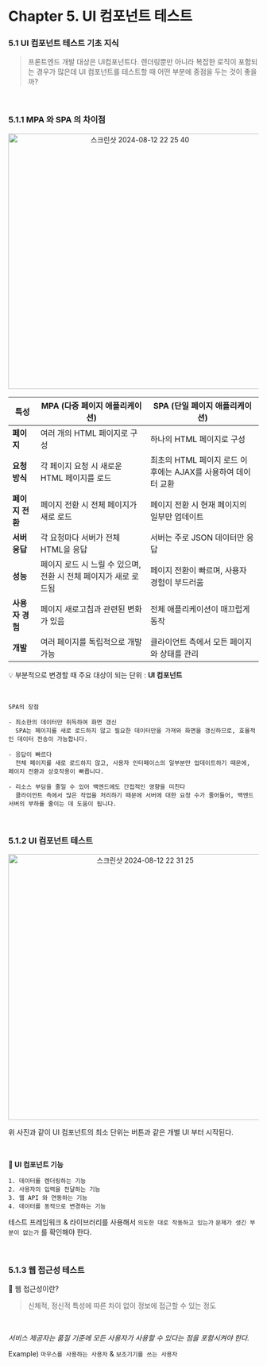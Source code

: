 # Chapter 5. UI 컴포넌트 테스트
### 5.1 UI 컴포넌트 테스트 기초 지식
> 프론트엔드 개발 대상은 UI컴포넌트다. 렌더링뿐만 아니라 복잡한 로직이 포함되는 경우가 많은데 UI 컴포넌트를 테스트할 때 어떤 부분에 중점을 두는 것이 좋을까?

<br/>

### 5.1.1 MPA 와 SPA 의 차이점

<p align="center">
<img width="514" alt="스크린샷 2024-08-12 22 25 40" src="https://github.com/user-attachments/assets/d465b7a8-dd3e-4ab6-8b80-7ceed46f1429">
</p>

| 특성        | MPA (다중 페이지 애플리케이션)                                   | SPA (단일 페이지 애플리케이션)                              |
|-------------|---------------------------------------------------------------|------------------------------------------------------------|
| **페이지**  | 여러 개의 HTML 페이지로 구성                                  | 하나의 HTML 페이지로 구성                                  |
| **요청 방식** | 각 페이지 요청 시 새로운 HTML 페이지를 로드                 | 최초의 HTML 페이지 로드 이후에는 AJAX를 사용하여 데이터 교환 |
| **페이지 전환** | 페이지 전환 시 전체 페이지가 새로 로드                       | 페이지 전환 시 현재 페이지의 일부만 업데이트              |
| **서버 응답** | 각 요청마다 서버가 전체 HTML을 응답                          | 서버는 주로 JSON 데이터만 응답                              |
| **성능**    | 페이지 로드 시 느릴 수 있으며, 전환 시 전체 페이지가 새로 로드됨 | 페이지 전환이 빠르며, 사용자 경험이 부드러움               |
| **사용자 경험** | 페이지 새로고침과 관련된 변화가 있음                        | 전체 애플리케이션이 매끄럽게 동작                            |
| **개발**    | 여러 페이지를 독립적으로 개발 가능                           | 클라이언트 측에서 모든 페이지와 상태를 관리                |

💡 부분적으로 변경할 때 주요 대상이 되는 단위 : **UI 컴포넌트**

<br/>

```shell
SPA의 장점

- 최소한의 데이터만 취득하여 화면 갱신
  SPA는 페이지를 새로 로드하지 않고 필요한 데이터만을 가져와 화면을 갱신하므로, 효율적인 데이터 전송이 가능합니다.

- 응답이 빠르다 
  전체 페이지를 새로 로드하지 않고, 사용자 인터페이스의 일부분만 업데이트하기 때문에, 페이지 전환과 상호작용이 빠릅니다.

- 리소스 부담을 줄일 수 있어 백엔드에도 간접적인 영향을 미친다  
  클라이언트 측에서 많은 작업을 처리하기 때문에 서버에 대한 요청 수가 줄어들어, 백엔드 서버의 부하를 줄이는 데 도움이 됩니다.
```

<br/>


### 5.1.2 UI 컴포넌트 테스트
<p align="center">
<img width="535" alt="스크린샷 2024-08-12 22 31 25" src="https://github.com/user-attachments/assets/04f46be5-8969-4b04-b48d-a721028a9d64">
</p>
  
위 사진과 같이 UI 컴포넌트의 최소 단위는 버튼과 같은 개별 UI 부터 시작된다.
  
<br/>


**💛 UI 컴포넌트 기능**
```shell
1. 데이터를 렌더링하는 기능
2. 사용자의 입력을 전달하는 기능
3. 웹 API 와 연동하는 기능
4. 데이터를 동적으로 변경하는 기능
```

테스트 프레임워크 & 라이브러리를 사용해서 `의도한 대로 작동하고 있는가` `문제가 생긴 부분이 없는가` 를 확인해야 한다.

<br/>

### 5.1.3 웹 접근성 테스트
💬 웹 접근성이란?
> 신체적, 정신적 특성에 따른 차이 없이 정보에 접근할 수 있는 정도

<br/>

_서비스 제공자는 품질 기준에 모든 사용자가 사용할 수 있다는 점을 포함시켜야 한다._

Example) `마우스를 사용하는 사용자` & `보조기기를 쓰는 사용자`
